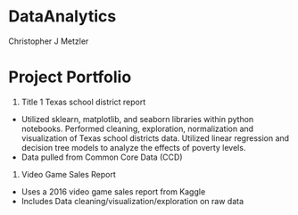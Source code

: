 # DataAnalytics
Christopher J Metzler


# Project Portfolio

1. Title 1 Texas school district report
  - Utilized sklearn, matplotlib, and seaborn libraries within python
  notebooks. Performed cleaning, exploration, normalization and
  visualization of Texas school districts data. Utilized linear regression
  and decision tree models to analyze the effects of poverty levels.
  - Data pulled from Common Core Data (CCD)

1. Video Game Sales Report
  - Uses a 2016 video game sales report from Kaggle
  - Includes Data cleaning/visualization/exploration on raw data

